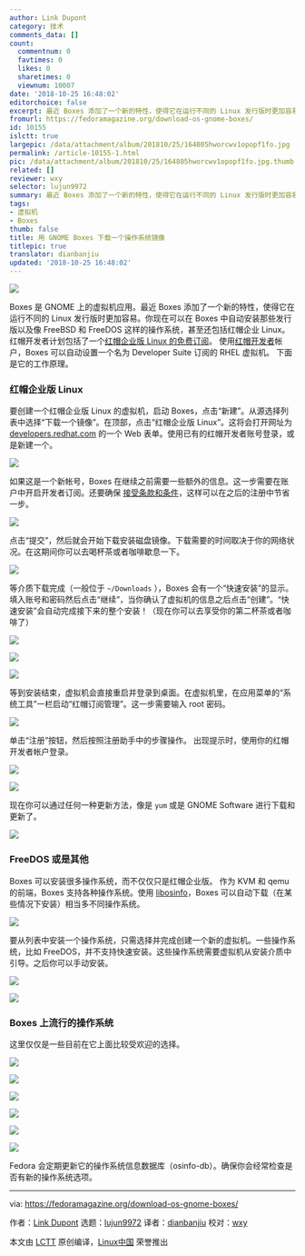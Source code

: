 ```yaml
---
author: Link Dupont
category: 技术
comments_data: []
count:
  commentnum: 0
  favtimes: 0
  likes: 0
  sharetimes: 0
  viewnum: 10007
date: '2018-10-25 16:48:02'
editorchoice: false
excerpt: 最近 Boxes 添加了一个新的特性，使得它在运行不同的 Linux 发行版时更加容易。
fromurl: https://fedoramagazine.org/download-os-gnome-boxes/
id: 10155
islctt: true
largepic: /data/attachment/album/201810/25/164805hworcwv1opopf1fo.jpg
permalink: /article-10155-1.html
pic: /data/attachment/album/201810/25/164805hworcwv1opopf1fo.jpg.thumb.jpg
related: []
reviewer: wxy
selector: lujun9972
summary: 最近 Boxes 添加了一个新的特性，使得它在运行不同的 Linux 发行版时更加容易。
tags:
- 虚拟机
- Boxes
thumb: false
title: 用 GNOME Boxes 下载一个操作系统镜像
titlepic: true
translator: dianbanjiu
updated: '2018-10-25 16:48:02'
---
```


![](/data/attachment/album/201810/25/164805hworcwv1opopf1fo.jpg)


Boxes 是 GNOME 上的虚拟机应用。最近 Boxes 添加了一个新的特性，使得它在运行不同的 Linux 发行版时更加容易。你现在可以在 Boxes 中自动安装那些发行版以及像 FreeBSD 和 FreeDOS 这样的操作系统，甚至还包括红帽企业 Linux。红帽开发者计划包括了一个[红帽企业版 Linux 的免费订阅](https://developers.redhat.com/blog/2016/03/31/no-cost-rhel-developer-subscription-now-available/)。 使用[红帽开发者](http://developers.redhat.com)帐户，Boxes 可以自动设置一个名为 Developer Suite 订阅的 RHEL 虚拟机。 下面是它的工作原理。


### 红帽企业版 Linux


要创建一个红帽企业版 Linux 的虚拟机，启动 Boxes，点击“新建”。从源选择列表中选择“下载一个镜像”。在顶部，点击“红帽企业版 Linux”。这将会打开网址为 [developers.redhat.com](http://developers.redhat.com) 的一个 Web 表单。使用已有的红帽开发者账号登录，或是新建一个。


![](/data/attachment/album/201810/25/164806ax9crr1tk2209tx9.png)


如果这是一个新帐号，Boxes 在继续之前需要一些额外的信息。这一步需要在账户中开启开发者订阅。还要确保 [接受条款和条件](https://www.redhat.com/wapps/tnc/termsack?event%5B%5D=signIn)，这样可以在之后的注册中节省一步。


![](/data/attachment/album/201810/25/164807e0jqboi4m85bge5s.png)


点击“提交”，然后就会开始下载安装磁盘镜像。下载需要的时间取决于你的网络状况。在这期间你可以去喝杯茶或者咖啡歇息一下。


![](/data/attachment/album/201810/25/164807qmbqbvt4cbkdsv44.png)


等介质下载完成（一般位于 `~/Downloads` ），Boxes 会有一个“快速安装”的显示。填入账号和密码然后点击“继续”，当你确认了虚拟机的信息之后点击“创建”。“快速安装”会自动完成接下来的整个安装！（现在你可以去享受你的第二杯茶或者咖啡了）


![](/data/attachment/album/201810/25/164808qzo585s13yo7f95e.png)


![](/data/attachment/album/201810/25/164809jn5nznnpak13z44i.png)


![](/data/attachment/album/201810/25/164811iwttk4kqks9a9aka.png)


等到安装结束，虚拟机会直接重启并登录到桌面。在虚拟机里，在应用菜单的“系统工具”一栏启动“红帽订阅管理”。这一步需要输入 root 密码。


![](/data/attachment/album/201810/25/164812ue79hs9qcww9zefr.png)


单击“注册”按钮，然后按照注册助手中的步骤操作。 出现提示时，使用你的红帽开发者帐户登录。


![](/data/attachment/album/201810/25/164813gzp4ptnju5hc48nx.png)


![](/data/attachment/album/201810/25/164814zozskb8zb40qaa0q.png)


现在你可以通过任何一种更新方法，像是 `yum` 或是 GNOME Software 进行下载和更新了。


![](/data/attachment/album/201810/25/164817mi7mybuulmm9cczi.png)


### FreeDOS 或是其他


Boxes 可以安装很多操作系统，而不仅仅只是红帽企业版。 作为 KVM 和 qemu 的前端，Boxes 支持各种操作系统。使用 [libosinfo](https://libosinfo.org)，Boxes 可以自动下载（在某些情况下安装）相当多不同操作系统。


![](/data/attachment/album/201810/25/164818r098azdx8zix91d8.png)


要从列表中安装一个操作系统，只需选择并完成创建一个新的虚拟机。一些操作系统，比如 FreeDOS，并不支持快速安装。这些操作系统需要虚拟机从安装介质中引导。之后你可以手动安装。


![](/data/attachment/album/201810/25/164818jxe9d2ann7xkbaes.png)


![](/data/attachment/album/201810/25/164819oyb2dbsmsgyktbmt.png)


### Boxes 上流行的操作系统


这里仅仅是一些目前在它上面比较受欢迎的选择。


![](/data/attachment/album/201810/25/164820wp35nffma66fana3.png)


![](/data/attachment/album/201810/25/164821kio71h7uncolu1c1.png)


![](/data/attachment/album/201810/25/164823u77q77qceuwuzrai.png)


![](/data/attachment/album/201810/25/164824hfvefv33f857fefh.png)


![](/data/attachment/album/201810/25/164826zd1d05poj4vlhcdd.png)


![](/data/attachment/album/201810/25/164827pww8wy97wwysm28m.png)


Fedora 会定期更新它的操作系统信息数据库（osinfo-db）。确保你会经常检查是否有新的操作系统选项。




---


via: <https://fedoramagazine.org/download-os-gnome-boxes/>


作者：[Link Dupont](https://fedoramagazine.org/author/linkdupont/) 选题：[lujun9972](https://github.com/lujun9972) 译者：[dianbanjiu](https://github.com/dianbanjiu) 校对：[wxy](https://github.com/wxy)


本文由 [LCTT](https://github.com/LCTT/TranslateProject) 原创编译，[Linux中国](https://linux.cn/) 荣誉推出